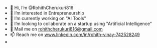 - 👋 Hi, I’m @RohithCherukuri816
- 👀 I’m interested in Entrepreneurship
- 🌱 I’m currently working on "AI Tools"
- 💞️ I’m looking to collaborate on a startup using "Artificial Intelligence"
- 📧 Mail me on rohithcherukuri816@gmail.com 
- 📫 Reach me on www.linkedin.com/in/rohith-vinay-742528249
- 
  

<!---
RohithCherukuri816/RohithCherukuri816 is a ✨ special ✨ repository because its `README.md` (this file) appears on your GitHub profile.
You can click the Preview link to take a look at your changes.
--->
